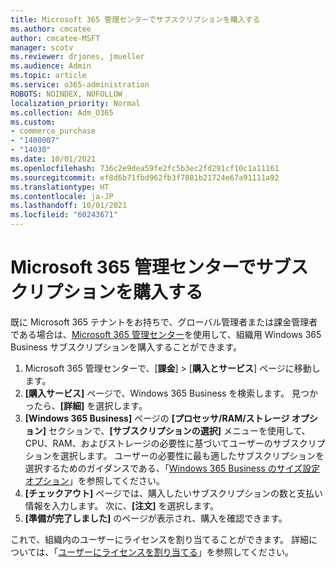 ```yaml
---
title: Microsoft 365 管理センターでサブスクリプションを購入する
ms.author: cmcatee
author: cmcatee-MSFT
manager: scotv
ms.reviewer: drjones, jmueller
ms.audience: Admin
ms.topic: article
ms.service: o365-administration
ROBOTS: NOINDEX, NOFOLLOW
localization_priority: Normal
ms.collection: Adm_O365
ms.custom:
- commerce_purchase
- "1400007"
- "14030"
ms.date: 10/01/2021
ms.openlocfilehash: 736c2e9dea59fe2fc5b3ec2fd291cf10c1a11161
ms.sourcegitcommit: ef8d6b71fbd962fb3f7081b21724e67a91111a92
ms.translationtype: HT
ms.contentlocale: ja-JP
ms.lasthandoff: 10/01/2021
ms.locfileid: "60243671"
---
```

# <a name="buy-a-subscription-through-the-microsoft-365-admin-center"></a>Microsoft 365 管理センターでサブスクリプションを購入する

既に Microsoft 365 テナントをお持ちで、グローバル管理者または課金管理者である場合は、[Microsoft 365 管理センター](https://go.microsoft.com/fwlink/p/?linkid=2024339)を使用して、組織用 Windows 365 Business サブスクリプションを購入することができます。

1. Microsoft 365 管理センターで、[**課金**]  >  [**購入とサービス**] ページに移動します。
2. **[購入サービス]** ページで、Windows 365 Business を検索します。 見つかったら、**[詳細]** を選択します。
3. **[Windows 365 Business]** ページの **[プロセッサ/RAM/ストレージ オプション]** セクションで、**[サブスクリプションの選択]** メニューを使用して、CPU、RAM、およびストレージの必要性に基づいてユーザーのサブスクリプションを選択します。 ユーザーの必要性に最も適したサブスクリプションを選択するためのガイダンスである、「[Windows 365 Business のサイズ設定オプション](https://docs.microsoft.com/microsoft-365/admin/setup/windows-365-business-sizing)」を参照してください。
4. **[チェックアウト]** ページでは、購入したいサブスクリプションの数と支払い情報を入力します。 次に、**[注文]** を選択します。
5. **[準備が完了しました]** のページが表示され、購入を確認できます。

これで、組織内のユーザーにライセンスを割り当てることができます。 詳細については、「[ユーザーにライセンスを割り当てる](https://docs.microsoft.com/microsoft-365/admin/setup/get-started-windows-365-business#assign-licenses-to-users)」を参照してください。
